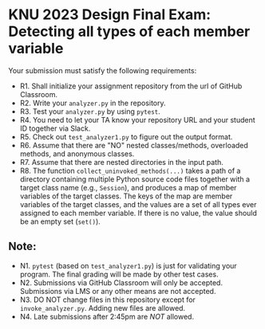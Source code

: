 # KNU 2023 Design Final Exam: Detecting all types of each member variable

Your submission must satisfy the following requirements:

* R1. Shall initialize your assignment repository from the url of GitHub Classroom.
* R2. Write your `analyzer.py` in the repository.
* R3. Test your `analyzer.py` by using `pytest`.
* R4. You need to let your TA know your repository URL and your student ID together via Slack.
* R5. Check out `test_analyzer1.py` to figure out the output format.
* R6. Assume that there are "NO" nested classes/methods, overloaded methods, and anonymous classes.
* R7. Assume that there are nested directories in the input path.
* R8. The function `collect_uninvoked_methods(...)` takes a path of a directory containing multiple Python source code files together with a target class name (e.g., `Session`), and produces a map of member variables of the target classes. The keys of the map are member variables of the target classes, and the values are a set of all types ever assigned to each member variable. If there is no value, the value should be an empty set (`set()`).


## Note:

* N1. `pytest` (based on `test_analyzer1.py`) is just for validating your program. The final grading will be made by other test cases.
* N2. Submissions via GitHub Classroom will only be accepted. Submissions via LMS or any other means are not accepted.
* N3. DO NOT change files in this repository except for `invoke_analyzer.py`. Adding new files are allowed.
* N4. Late submissions after 2:45pm are *NOT* allowed.
